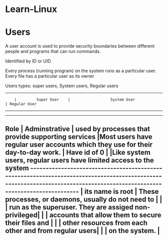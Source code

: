 # Learn-Linux

# Users
A user account is used to provide security boundaries between different people and programs that
can run commands.

Identified by ID or UID

Every process (running program) on the
system runs as a particular user. Every file has a particular user as its owner

Users types:
super users, 
            System users,
                         Regular users
                         
------------------------------------------------------------------------------------------------------------------------------------------------------------------------
        |         Super User    |                  System User                          | Regular User
------------------------------------------------------------------------------------------------------------------------------------------------------------------------
-------------------------------------------------------------------------------------------------------------------------------------------------------------------------
Role  |  Adminstrative        | used by processes that provide supporting services    |Most users have regular user accounts which they use for their day-to-day work.         |   Have id of 0        |                                                       |Like system users, regular users have limited access to the system
-------------------------------------------------------------------------------------------------------------------------------------------------------------------------         |  its name is root     | These processes, or daemons, usually do not need to   |
        |                       |  run as the superuser. They are assiged non-privileged|
        |                       | accounts that allow them to secure their files and    |
        |                       | other resources from each other and from regular users|
        |                       |  on the system.                                       |    
-------------------------------------------------------------------------------------------------------------------------------------------------------------------------

